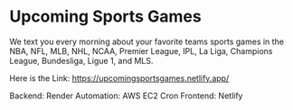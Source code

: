 # Upcoming Sports Games

We text you every morning about your favorite teams sports games in the NBA, NFL, MLB, NHL, NCAA, Premier League, IPL, La Liga, Champions League, Bundesliga, Ligue 1, and MLS.

Here is the Link:
https://upcomingsportsgames.netlify.app/

Backend: Render
Automation: AWS EC2 Cron
Frontend: Netlify
